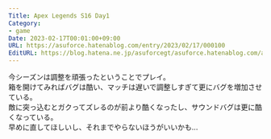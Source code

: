 ```yaml
---
Title: Apex Legends S16 Day1
Category:
- game
Date: 2023-02-17T00:01:00+09:00
URL: https://asuforce.hatenablog.com/entry/2023/02/17/000100
EditURL: https://blog.hatena.ne.jp/asuforcegt/asuforce.hatenablog.com/atom/entry/4207112889963954463
---
```


今シーズンは調整を頑張ったということでプレイ。  
箱を開けてみればバグは酷い、マッチは遅いで調整しすぎて更にバグを増加させている。  
敵に突っ込むとガクってズレるのが前より酷くなったし、サウンドバグは更に酷くなっている。  
早めに直してほしいし、それまでやらないほうがいいかも...
